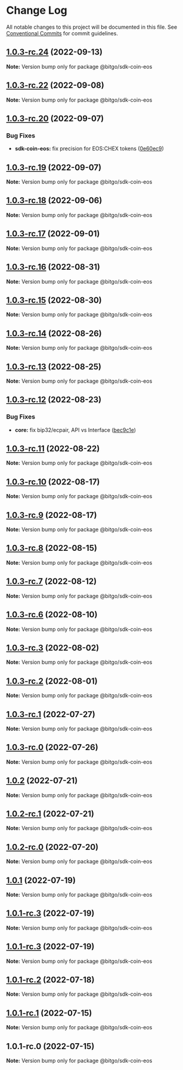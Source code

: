 # Change Log

All notable changes to this project will be documented in this file.
See [Conventional Commits](https://conventionalcommits.org) for commit guidelines.

## [1.0.3-rc.24](https://github.com/BitGo/BitGoJS/compare/@bitgo/sdk-coin-eos@1.0.3-rc.23...@bitgo/sdk-coin-eos@1.0.3-rc.24) (2022-09-13)

**Note:** Version bump only for package @bitgo/sdk-coin-eos





## [1.0.3-rc.22](https://github.com/BitGo/BitGoJS/compare/@bitgo/sdk-coin-eos@1.0.3-rc.21...@bitgo/sdk-coin-eos@1.0.3-rc.22) (2022-09-08)

**Note:** Version bump only for package @bitgo/sdk-coin-eos





## [1.0.3-rc.20](https://github.com/BitGo/BitGoJS/compare/@bitgo/sdk-coin-eos@1.0.3-rc.19...@bitgo/sdk-coin-eos@1.0.3-rc.20) (2022-09-07)


### Bug Fixes

* **sdk-coin-eos:** fix precision for EOS:CHEX tokens ([0e60ec9](https://github.com/BitGo/BitGoJS/commit/0e60ec9e92a9c737fd65d89476f080b99a0fa842))





## [1.0.3-rc.19](https://github.com/BitGo/BitGoJS/compare/@bitgo/sdk-coin-eos@1.0.3-rc.18...@bitgo/sdk-coin-eos@1.0.3-rc.19) (2022-09-07)

**Note:** Version bump only for package @bitgo/sdk-coin-eos





## [1.0.3-rc.18](https://github.com/BitGo/BitGoJS/compare/@bitgo/sdk-coin-eos@1.0.3-rc.17...@bitgo/sdk-coin-eos@1.0.3-rc.18) (2022-09-06)

**Note:** Version bump only for package @bitgo/sdk-coin-eos





## [1.0.3-rc.17](https://github.com/BitGo/BitGoJS/compare/@bitgo/sdk-coin-eos@1.0.3-rc.16...@bitgo/sdk-coin-eos@1.0.3-rc.17) (2022-09-01)

**Note:** Version bump only for package @bitgo/sdk-coin-eos





## [1.0.3-rc.16](https://github.com/BitGo/BitGoJS/compare/@bitgo/sdk-coin-eos@1.0.3-rc.15...@bitgo/sdk-coin-eos@1.0.3-rc.16) (2022-08-31)

**Note:** Version bump only for package @bitgo/sdk-coin-eos





## [1.0.3-rc.15](https://github.com/BitGo/BitGoJS/compare/@bitgo/sdk-coin-eos@1.0.3-rc.14...@bitgo/sdk-coin-eos@1.0.3-rc.15) (2022-08-30)

**Note:** Version bump only for package @bitgo/sdk-coin-eos





## [1.0.3-rc.14](https://github.com/BitGo/BitGoJS/compare/@bitgo/sdk-coin-eos@1.0.3-rc.13...@bitgo/sdk-coin-eos@1.0.3-rc.14) (2022-08-26)

**Note:** Version bump only for package @bitgo/sdk-coin-eos





## [1.0.3-rc.13](https://github.com/BitGo/BitGoJS/compare/@bitgo/sdk-coin-eos@1.0.3-rc.12...@bitgo/sdk-coin-eos@1.0.3-rc.13) (2022-08-25)

**Note:** Version bump only for package @bitgo/sdk-coin-eos





## [1.0.3-rc.12](https://github.com/BitGo/BitGoJS/compare/@bitgo/sdk-coin-eos@1.0.3-rc.11...@bitgo/sdk-coin-eos@1.0.3-rc.12) (2022-08-23)


### Bug Fixes

* **core:** fix bip32/ecpair, API vs Interface ([bec9c1e](https://github.com/BitGo/BitGoJS/commit/bec9c1e6ff0c23108dc27e171abdd3e4d2cfdfb1))





## [1.0.3-rc.11](https://github.com/BitGo/BitGoJS/compare/@bitgo/sdk-coin-eos@1.0.3-rc.10...@bitgo/sdk-coin-eos@1.0.3-rc.11) (2022-08-22)

**Note:** Version bump only for package @bitgo/sdk-coin-eos





## [1.0.3-rc.10](https://github.com/BitGo/BitGoJS/compare/@bitgo/sdk-coin-eos@1.0.3-rc.9...@bitgo/sdk-coin-eos@1.0.3-rc.10) (2022-08-17)

**Note:** Version bump only for package @bitgo/sdk-coin-eos





## [1.0.3-rc.9](https://github.com/BitGo/BitGoJS/compare/@bitgo/sdk-coin-eos@1.0.3-rc.8...@bitgo/sdk-coin-eos@1.0.3-rc.9) (2022-08-17)

**Note:** Version bump only for package @bitgo/sdk-coin-eos





## [1.0.3-rc.8](https://github.com/BitGo/BitGoJS/compare/@bitgo/sdk-coin-eos@1.0.3-rc.7...@bitgo/sdk-coin-eos@1.0.3-rc.8) (2022-08-15)

**Note:** Version bump only for package @bitgo/sdk-coin-eos





## [1.0.3-rc.7](https://github.com/BitGo/BitGoJS/compare/@bitgo/sdk-coin-eos@1.0.3-rc.6...@bitgo/sdk-coin-eos@1.0.3-rc.7) (2022-08-12)

**Note:** Version bump only for package @bitgo/sdk-coin-eos





## [1.0.3-rc.6](https://github.com/BitGo/BitGoJS/compare/@bitgo/sdk-coin-eos@1.0.3-rc.5...@bitgo/sdk-coin-eos@1.0.3-rc.6) (2022-08-10)

**Note:** Version bump only for package @bitgo/sdk-coin-eos





## [1.0.3-rc.3](https://github.com/BitGo/BitGoJS/compare/@bitgo/sdk-coin-eos@1.0.3-rc.2...@bitgo/sdk-coin-eos@1.0.3-rc.3) (2022-08-02)

**Note:** Version bump only for package @bitgo/sdk-coin-eos





## [1.0.3-rc.2](https://github.com/BitGo/BitGoJS/compare/@bitgo/sdk-coin-eos@1.0.3-rc.1...@bitgo/sdk-coin-eos@1.0.3-rc.2) (2022-08-01)

**Note:** Version bump only for package @bitgo/sdk-coin-eos





## [1.0.3-rc.1](https://github.com/BitGo/BitGoJS/compare/@bitgo/sdk-coin-eos@1.0.3-rc.0...@bitgo/sdk-coin-eos@1.0.3-rc.1) (2022-07-27)

**Note:** Version bump only for package @bitgo/sdk-coin-eos





## [1.0.3-rc.0](https://github.com/BitGo/BitGoJS/compare/@bitgo/sdk-coin-eos@1.0.2...@bitgo/sdk-coin-eos@1.0.3-rc.0) (2022-07-26)

**Note:** Version bump only for package @bitgo/sdk-coin-eos





## [1.0.2](https://github.com/BitGo/BitGoJS/compare/@bitgo/sdk-coin-eos@1.0.2-rc.1...@bitgo/sdk-coin-eos@1.0.2) (2022-07-21)

**Note:** Version bump only for package @bitgo/sdk-coin-eos





## [1.0.2-rc.1](https://github.com/BitGo/BitGoJS/compare/@bitgo/sdk-coin-eos@1.0.2-rc.0...@bitgo/sdk-coin-eos@1.0.2-rc.1) (2022-07-21)

**Note:** Version bump only for package @bitgo/sdk-coin-eos





## [1.0.2-rc.0](https://github.com/BitGo/BitGoJS/compare/@bitgo/sdk-coin-eos@1.0.1...@bitgo/sdk-coin-eos@1.0.2-rc.0) (2022-07-20)

**Note:** Version bump only for package @bitgo/sdk-coin-eos





## [1.0.1](https://github.com/BitGo/BitGoJS/compare/@bitgo/sdk-coin-eos@1.0.1-rc.3...@bitgo/sdk-coin-eos@1.0.1) (2022-07-19)

**Note:** Version bump only for package @bitgo/sdk-coin-eos





## [1.0.1-rc.3](https://github.com/BitGo/BitGoJS/compare/@bitgo/sdk-coin-eos@1.0.1-rc.1...@bitgo/sdk-coin-eos@1.0.1-rc.3) (2022-07-19)

**Note:** Version bump only for package @bitgo/sdk-coin-eos

## [1.0.1-rc.3](https://github.com/BitGo/BitGoJS/compare/@bitgo/sdk-coin-eos@1.0.1-rc.1...@bitgo/sdk-coin-eos@1.0.1-rc.3) (2022-07-19)

**Note:** Version bump only for package @bitgo/sdk-coin-eos

## [1.0.1-rc.2](https://github.com/BitGo/BitGoJS/compare/@bitgo/sdk-coin-eos@1.0.1-rc.1...@bitgo/sdk-coin-eos@1.0.1-rc.2) (2022-07-18)

**Note:** Version bump only for package @bitgo/sdk-coin-eos

## [1.0.1-rc.1](https://github.com/BitGo/BitGoJS/compare/@bitgo/sdk-coin-eos@1.0.1-rc.0...@bitgo/sdk-coin-eos@1.0.1-rc.1) (2022-07-15)

**Note:** Version bump only for package @bitgo/sdk-coin-eos

## 1.0.1-rc.0 (2022-07-15)

**Note:** Version bump only for package @bitgo/sdk-coin-eos
